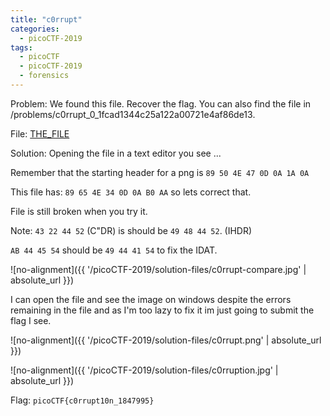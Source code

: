 ```yaml
---
title: "c0rrupt"
categories:
  - picoCTF-2019
tags:
  - picoCTF
  - picoCTF-2019
  - forensics
---
```


Problem: We found this file. Recover the flag. You can also find the file in /problems/c0rrupt_0_1fcad1344c25a122a00721e4af86de13.

File: [THE_FILE](https://github.com/Yorzaren/ctf/raw/master/picoCTF-2019/problem-files/c0rrupt "Download file")

Solution: Opening the file in a text editor you see ...

Remember that the starting header for a png is ```89 50 4E 47 0D 0A 1A 0A```

This file has: ```89 65 4E 34 0D 0A B0 AA``` so lets correct that.

File is still broken when you try it.

Note: ```43 22 44 52``` (C"DR) is should be ```49 48 44 52```. (IHDR)

```AB 44 45 54``` should be ```49 44 41 54``` to fix the IDAT.


![no-alignment]({{ '/picoCTF-2019/solution-files/c0rrupt-compare.jpg' | absolute_url }})

I can open the file and see the image on windows despite the errors remaining in the file and as I'm too lazy to fix it im just going to submit the flag I see.

![no-alignment]({{ '/picoCTF-2019/solution-files/c0rrupt.png' | absolute_url }})

![no-alignment]({{ '/picoCTF-2019/solution-files/c0rruption.jpg' | absolute_url }})

Flag: ```picoCTF{c0rrupt10n_1847995}```